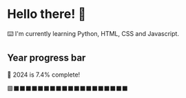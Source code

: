 # Hello there! 👋

⌨️ I'm currently learning Python, HTML, CSS and Javascript.

## Year progress bar

📅 2024 is 7.4% complete!

🟩⬛⬛⬛⬛⬛⬛⬛⬛⬛⬛⬛⬛⬛⬛⬛⬛⬛⬛⬛